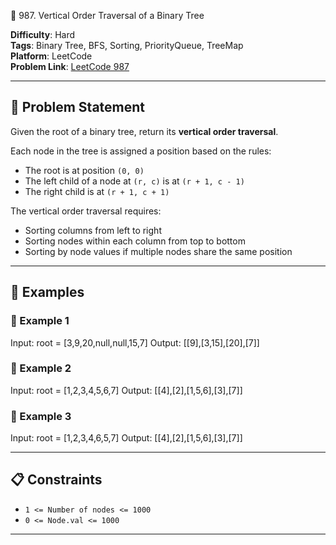 🌲 987. Vertical Order Traversal of a Binary Tree

**Difficulty**: Hard  
**Tags**: Binary Tree, BFS, Sorting, PriorityQueue, TreeMap  
**Platform**: LeetCode  
**Problem Link**: [LeetCode 987](https://leetcode.com/problems/vertical-order-traversal-of-a-binary-tree/)

---

## 🧠 Problem Statement

Given the root of a binary tree, return its **vertical order traversal**.

Each node in the tree is assigned a position based on the rules:

- The root is at position `(0, 0)`
- The left child of a node at `(r, c)` is at `(r + 1, c - 1)`
- The right child is at `(r + 1, c + 1)`

The vertical order traversal requires:
- Sorting columns from left to right
- Sorting nodes within each column from top to bottom
- Sorting by node values if multiple nodes share the same position

---

## 🧪 Examples

### 🔹 Example 1
Input: root = [3,9,20,null,null,15,7]
Output: [[9],[3,15],[20],[7]]


### 🔹 Example 2
Input: root = [1,2,3,4,5,6,7]
Output: [[4],[2],[1,5,6],[3],[7]]



### 🔹 Example 3
Input: root = [1,2,3,4,6,5,7]
Output: [[4],[2],[1,5,6],[3],[7]]



---

## 📋 Constraints

- `1 <= Number of nodes <= 1000`
- `0 <= Node.val <= 1000`

---